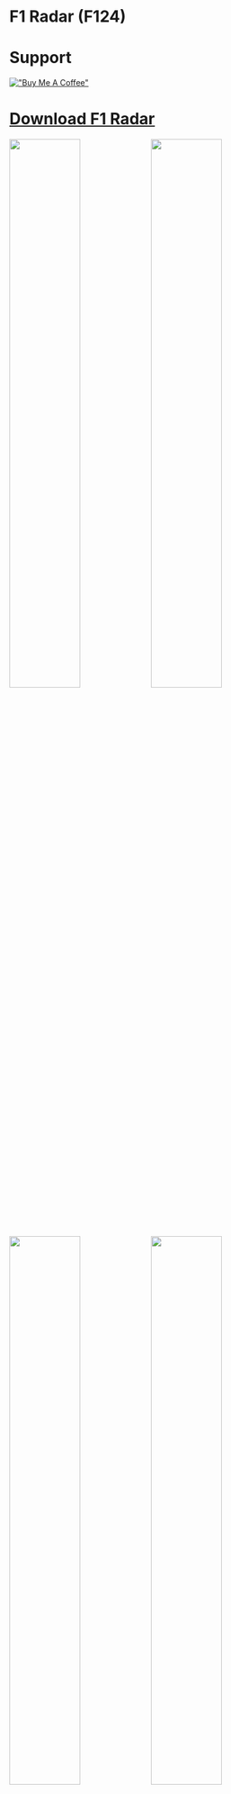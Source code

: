 # F1 Radar (F124)

# Support
[!["Buy Me A Coffee"](https://www.buymeacoffee.com/assets/img/custom_images/orange_img.png)](https://www.buymeacoffee.com/ryry6)

# [Download F1 Radar](https://github.com/ryry6/f1-radar-releases/releases)
<!-- ![alt text](https://i.ibb.co/xDDspgd/f1-radar-image.png) -->
<img src="https://i.imgur.com/A8Mak5h.png" width="50%"><img src="https://i.imgur.com/t8L1dy0.png" width="50%">
<img src="https://i.imgur.com/n4NmrrW.png" width="50%"><img src="https://i.imgur.com/pzewA3M.png" width="50%">

from reddit: https://www.reddit.com/r/F1Game/comments/pm1uhp/f1_radar_addon_feedback_wanted/

Only works on PC windows!

Works in multiplayer and single player!

No modified files! (It uses the udp telemetry data)

Compatible with any other udp telemetry programs

Different car icons

Can be moved anywhere that suits your hud setup

# F1 Broderless Window Settings
1. F1 will need to be run in **borderless window mode!**
2. Set up telemetry - Go to options -> settings -> telemtry settings and set the following:
  - UDP Telemetry - On
  - UDP IP Address - 127.0.0.1
  - UDP Port - 20777 (can be changed in the settings)
  - UDP Send Rate - 60hz (can be set to anything but the higher the better)
  - UDP Format - 2024

# F1 Radar Instructions

## Zip setup

1. Download the zip file and extract to a folder
2. Run F1 Radar.exe

## EXE Installer Setup

1. Download and run setup from link above.


> Windows protected your PC.
  - Click More Info
  - Click Run Anyway
  This will install into `C:\Users\user\AppData\Local\f1-radar` and make a shortcut on your desktop
  
 2. Open f1 radar from the new desktop exe before starting the game!
 3. Click and drag where you want the radar to display
 4. During the race all the extra ui will dissappear so it's not distracting
 5. enjoy!

# F1 Fullscreen settings (BETA)
1. Open f1 radar
2. Open settings by clicking cog wheel
3. check "Enable Fullscreen mode"
4. Restart f1 radar
5. f1 radar should now show when in fullscreen

# Updates
Updates will be pushed out automatically, when the download icon goes green you can restart the app and the new updates will be applied!

# FAQ

Does this work on f1 2023, f1 2022, f1 2021 and f1 2020?

Yes it does!

Does it work in multiplayer?

Yep since this doesn't modify any files and uses the built in telemetry data it works in both single player and multiplayer! 

 
 # Help
 If you run into any issues visit the discord and ask in the help section!
 
https://discord.gg/ysbvhBzFfU

# Discord Bot
You might also like my f1 discord game bot, check it out here:
https://top.gg/bot/591541073600577557

